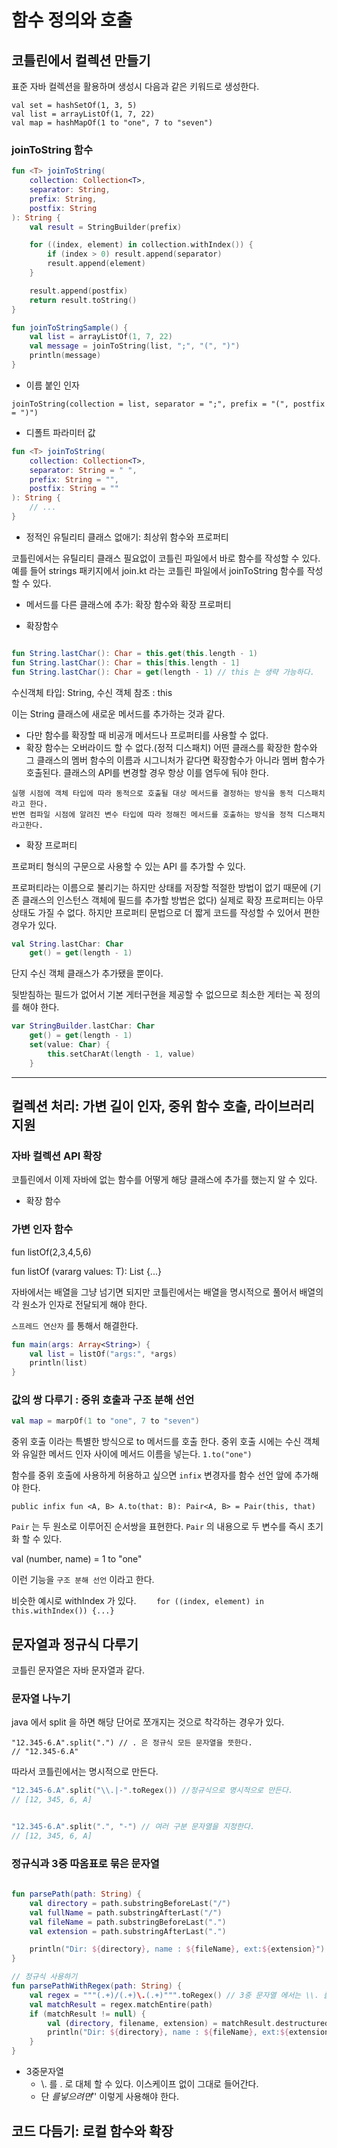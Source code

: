 # 함수 정의와 호출

## 코틀린에서 컬렉션 만들기

표준 자바 컬렉션을 활용하며 생성시 다음과 같은 키워드로 생성한다.

```
val set = hashSetOf(1, 3, 5)
val list = arrayListOf(1, 7, 22)
val map = hashMapOf(1 to "one", 7 to "seven")
```

### joinToString 함수

```kotlin
fun <T> joinToString(
    collection: Collection<T>,
    separator: String,
    prefix: String,
    postfix: String
): String {
    val result = StringBuilder(prefix)

    for ((index, element) in collection.withIndex()) {
        if (index > 0) result.append(separator)
        result.append(element)
    }

    result.append(postfix)
    return result.toString()
}

fun joinToStringSample() {
    val list = arrayListOf(1, 7, 22)
    val message = joinToString(list, ";", "(", ")")
    println(message)
}
```

- 이름 붙인 인자

```
joinToString(collection = list, separator = ";", prefix = "(", postfix = ")")
```

- 디폴트 파라미터 값

```kotlin
fun <T> joinToString(
    collection: Collection<T>,
    separator: String = " ",
    prefix: String = "",
    postfix: String = ""
): String {
    // ...
}
```

- 정적인 유틸리티 클래스 없애기: 최상위 함수와 프로퍼티

코틀린에서는 유틸리티 클래스 필요없이 코틀린 파일에서 바로 함수를 작성할 수 있다.
예를 들어 strings 패키지에서 join.kt 라는 코틀린 파일에서 joinToString 함수를 작성할 수 있다.

- 메서드를 다른 클래스에 추가: 확장 함수와 확장 프로퍼티


- 확장함수

```kotlin

fun String.lastChar(): Char = this.get(this.length - 1)
fun String.lastChar(): Char = this[this.length - 1]
fun String.lastChar(): Char = get(length - 1) // this 는 생략 가능하다.
```

수신객체 타입: String, 수신 객체 참조 : this

이는 String 클래스에 새로운 메서드를 추가하는 것과 같다.

- 다만 함수를 확장할 때 비공개 메서드나 프로퍼티를 사용할 수 없다.
- 확장 함수는 오버라이드 할 수 없다.(정적 디스패치)
  어떤 클래스를 확장한 함수와 그 클래스의 멤버 함수의 이름과 시그니처가 같다면 확장함수가 아니라 멤버 함수가 호출된다.
  클래스의 API를 변경할 경우 항상 이를 염두에 둬야 한다.

```
실행 시점에 객체 타입에 따라 동적으로 호출될 대상 메서드를 결정하는 방식을 동적 디스패치라고 한다.
반면 컴파일 시점에 알려진 변수 타입에 따라 정해진 메서드를 호출하는 방식을 정적 디스패치 라고한다.
```

- 확장 프로퍼티

프로퍼티 형식의 구문으로 사용할 수 있는 API 를 추가할 수 있다.

프로퍼티라는 이름으로 불리기는 하지만 상태를 저장할 적절한 방법이 없기 때문에 (기존 클래스의 인스턴스 객체에 필드를 추가할 방법은 없다)
실제로 확장 프로퍼티는 아무 상태도 가질 수 없다.
하지만 프로퍼티 문법으로 더 짧게 코드를 작성할 수 있어서 편한 경우가 있다.

```kotlin
val String.lastChar: Char
    get() = get(length - 1)

```

단지 수신 객체 클래스가 추가됐을 뿐이다.

뒷받침하는 필드가 없어서 기본 게터구현을 제공할 수 없으므로 최소한 게터는 꼭 정의를 해야 한다.

```kotlin
var StringBuilder.lastChar: Char
    get() = get(length - 1)
    set(value: Char) {
        this.setCharAt(length - 1, value)
    }
```

---

## 컬렉션 처리: 가변 길이 인자, 중위 함수 호출, 라이브러리 지원

### 자바 컬렉션 API 확장

코틀린에서 이제 자바에 없는 함수를 어떻게 해당 클래스에 추가를 했는지 알 수 있다.

- 확장 함수

### 가변 인자 함수

fun listOf(2,3,4,5,6)

fun listOf<T> (vararg values: T): List<T> {...}

자바에서는 배열을 그냥 넘기면 되지만 코틀린에서는 배열을 명시적으로 풀어서 배열의 각 원소가 인자로 전달되게 해야 한다.

`스프레드 연산자` 를 통해서 해결한다.

```kotlin
fun main(args: Array<String>) {
    val list = listOf("args:", *args)
    println(list)
}
```

### 값의 쌍 다루기 : 중위 호출과 구조 분해 선언

```kotlin
val map = marpOf(1 to "one", 7 to "seven")
```

중위 호출 이라는 특별한 방식으로 to 메서드를 호출 한다.
중위 호출 시에는 수신 객체와 유일한 메서드 인자 사이에 메서드 이름을 넣는다.
```1.to("one")```

함수를 중위 호출에 사용하게 허용하고 싶으면 `infix` 변경자를 함수 선언 앞에 추가해야 한다.

```public infix fun <A, B> A.to(that: B): Pair<A, B> = Pair(this, that)```

`Pair` 는 두 원소로 이루어진 순서쌍을 표현한다. `Pair` 의 내용으로 두 변수를 즉시 초기화 할 수 있다.

val (number, name) = 1 to "one"

이런 기능을 `구조 분해 선언` 이라고 한다.

비슷한 예시로 withIndex 가 있다. ```    for ((index, element) in this.withIndex()) {...}```

## 문자열과 정규식 다루기

코틀린 문자열은 자바 문자열과 같다.

### 문자열 나누기

java 에서 split 을 하면 해당 단어로 쪼개지는 것으로 착각하는 경우가 있다.

```
"12.345-6.A".split(".") // . 은 정규식 모든 문자열을 뜻한다.
// "12.345-6.A"
```

따라서 코틀린에서는 명시적으로 만든다.

```kotlin
"12.345-6.A".split("\\.|-".toRegex()) //정규식으로 명시적으로 만든다.
// [12, 345, 6, A]


"12.345-6.A".split(".", "-") // 여러 구분 문자열을 지정한다.
// [12, 345, 6, A]
```


### 정규식과 3중 따옴표로 묶은 문자열
 

```kotlin
    
fun parsePath(path: String) {
    val directory = path.substringBeforeLast("/")
    val fullName = path.substringAfterLast("/")
    val fileName = path.substringBeforeLast(".")
    val extension = path.substringAfterLast(".")

    println("Dir: ${directory}, name : ${fileName}, ext:${extension}")
}

// 정규식 사용하기
fun parsePathWithRegex(path: String) {
    val regex = """(.+)/(.+)\.(.+)""".toRegex() // 3중 문자열 에서는 \\. 를 \. 로 대체 할 수 있다. 이스케이프 없이 그대로 들어간다.
    val matchResult = regex.matchEntire(path)
    if (matchResult != null) {
        val (directory, filename, extension) = matchResult.destructured
        println("Dir: ${directory}, name : ${fileName}, ext:${extension}")
    }
}
```


- 3중문자열
  - \\. 를 \. 로 대체 할 수 있다. 이스케이프 없이 그대로 들어간다.
  - 단 $를 넣으려면 '$' 이렇게 사용해야 한다.

## 코드 다듬기: 로컬 함수와 확장

